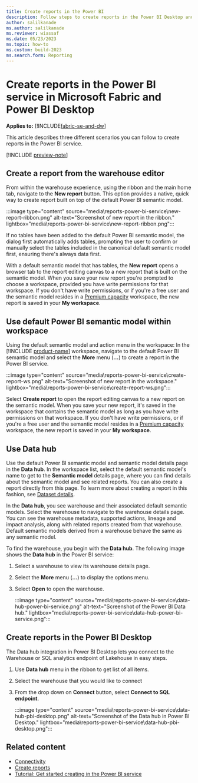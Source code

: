 ```yaml
---
title: Create reports in the Power BI
description: Follow steps to create reports in the Power BI Desktop and Power BI service in Microsoft Fabric.
author: salilkanade
ms.author: salilkanade
ms.reviewer: wiassaf
ms.date: 05/23/2023
ms.topic: how-to
ms.custom: build-2023
ms.search.form: Reporting
---
```

# Create reports in the Power BI service in Microsoft Fabric and Power BI Desktop

**Applies to:** [!INCLUDE[fabric-se-and-dw](includes/applies-to-version/fabric-se-and-dw.md)]

This article describes three different scenarios you can follow to create reports in the Power BI service. 

[!INCLUDE [preview-note](../includes/preview-note.md)]

## Create a report from the warehouse editor

From within the warehouse experience, using the ribbon and the main home tab, navigate to the **New report** button. This option provides a native, quick way to create report built on top of the default Power BI semantic model.

:::image type="content" source="media\reports-power-bi-service\new-report-ribbon.png" alt-text="Screenshot of new report in the ribbon." lightbox="media\reports-power-bi-service\new-report-ribbon.png":::

If no tables have been added to the default Power BI semantic model, the dialog first automatically adds tables, prompting the user to confirm or manually select the tables included in the canonical default semantic model first, ensuring there's always data first.

With a default semantic model that has tables, the **New report** opens a browser tab to the report editing canvas to a new report that is built on the semantic model. When you save your new report you're prompted to choose a workspace, provided you have write permissions for that workspace. If you don't have write permissions, or if you're a free user and the semantic model resides in a [Premium capacity](/power-bi/enterprise/service-premium-what-is) workspace, the new report is saved in your **My workspace**.

## Use default Power BI semantic model within workspace

Using the default semantic model and action menu in the workspace: In the [!INCLUDE [product-name](../includes/product-name.md)] workspace, navigate to the default Power BI semantic model and select the **More** menu (**…**) to create a report in the Power BI service.

:::image type="content" source="media\reports-power-bi-service\create-report-ws.png" alt-text="Screenshot of new report in the workspace." lightbox="media\reports-power-bi-service\create-report-ws.png":::

Select **Create report** to open the report editing canvas to a new report on the semantic model. When you save your new report, it's saved in the workspace that contains the semantic model as long as you have write permissions on that workspace. If you don't have write permissions, or if you're a free user and the semantic model resides in a [Premium capacity](/power-bi/enterprise/service-premium-what-is) workspace, the new report is saved in your **My workspace**.

## Use Data hub

Use the default Power BI semantic model and semantic model details page in the **Data hub**. In the workspace list, select the default semantic model's name to get to the **Semantic model** details page, where you can find details about the semantic model and see related reports. You can also create a report directly from this page. To learn more about creating a report in this fashion, see [Dataset details](/power-bi/connect-data/service-dataset-details-page).

In the **Data hub**, you see warehouse and their associated default semantic models. Select the warehouse to navigate to the warehouse details page. You can see the warehouse metadata, supported actions, lineage and impact analysis, along with related reports created from that warehouse. Default semantic models derived from a warehouse behave the same as any semantic model.

To find the warehouse, you begin with the **Data hub**. The following image shows the **Data hub** in the Power BI service:

1. Select a warehouse to view its warehouse details page.

1. Select the **More** menu (**...**) to display the options menu.

1. Select **Open** to open the warehouse.

   :::image type="content" source="media\reports-power-bi-service\data-hub-power-bi-service.png" alt-text="Screenshot of the Power BI Data hub." lightbox="media\reports-power-bi-service\data-hub-power-bi-service.png":::

## Create reports in the Power BI Desktop

The Data hub integration in Power BI Desktop lets you connect to the Warehouse or SQL analytics endpoint of Lakehouse in easy steps.

1. Use **Data hub** menu in the ribbon to get list of all items.
1. Select the warehouse that you would like to connect
1. From the drop down on **Connect** button, select **Connect to SQL endpoint**. 

   :::image type="content" source="media\reports-power-bi-service\data-hub-pbi-desktop.png" alt-text="Screenshot of the Data hub in Power BI Desktop." lightbox="media\reports-power-bi-service\data-hub-pbi-desktop.png":::


## Related content

- [Connectivity](connectivity.md)
- [Create reports](create-reports.md)
- [Tutorial: Get started creating in the Power BI service](/power-bi/fundamentals/service-get-started)
